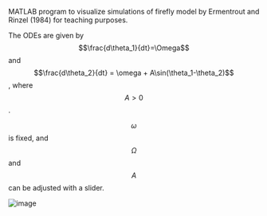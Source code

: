 MATLAB program to visualize simulations of firefly model by Ermentrout and Rinzel (1984) for teaching purposes.

The ODEs are given by $$\frac{d\theta_1}{dt}=\Omega$$ and $$\frac{d\theta_2}{dt} = \omega + A\sin(\theta_1-\theta_2)$$, where $$A>0$$.

$$\omega$$ is fixed, and $$\Omega$$ and $$A$$ can be adjusted with a slider.

![image](https://github.com/user-attachments/assets/0dc7faa8-03f8-4183-b326-3c97b61b1aad)
